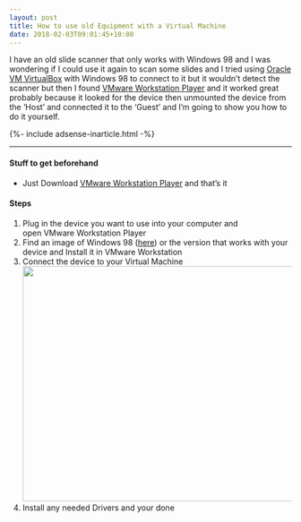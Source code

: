 ```yaml
---
layout: post
title: How to use old Equipment with a Virtual Machine
date: 2018-02-03T09:01:45+10:00
---
```

I have an old slide scanner that only works with Windows 98 and I was wondering if I could use it again to scan some slides and I tried using [Oracle VM VirtualBox](https://www.virtualbox.org/) with Windows 98 to connect to it but it wouldn’t detect the scanner but then I found [VMware Workstation Player](https://www.vmware.com/products/workstation-player.html) and it worked great<!--more--> probably because it looked for the device then unmounted the device from the ‘Host’ and connected it to the ‘Guest’ and I’m going to show you how to do it yourself.

{%- include adsense-inarticle.html -%}

* * *

#### Stuff to get beforehand

  * Just Download [VMware Workstation Player](https://www.vmware.com/products/workstation-player/workstation-player-evaluation.html) and that’s it

#### Steps

  1. Plug in the device you want to use into your computer and open VMware Workstation Player
  2. Find an image of Windows 98 ([here](https://winworldpc.com/product/windows-98/98-second-edition)) or the version that works with your device and Install it in VMware Workstation
  3. Connect the device to your Virtual Machine<img class="aligncenter wp-image-921 size-full" src="{% link /img/articles/use-old-equipment-virtual-machine/Windows-98-VM-Connect.png %}" alt="" width="900" height="420" />
  4. Install any needed Drivers and your done
